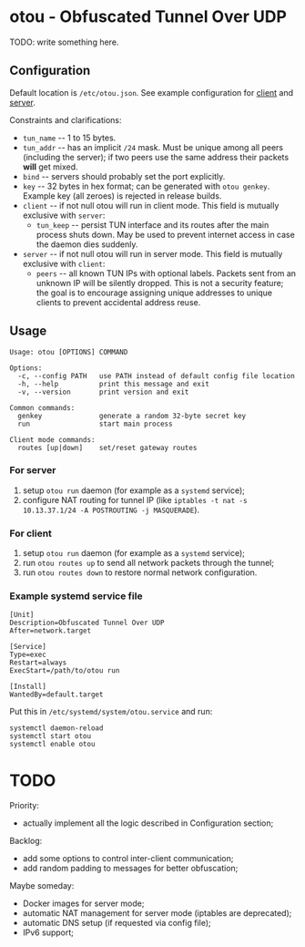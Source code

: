 # otou - Obfuscated Tunnel Over UDP

TODO: write something here.

## Configuration

Default location is `/etc/otou.json`.
See example configuration for [client](src/config_client_example.json) and [server](src/config_server_example.json).

Constraints and clarifications:

* `tun_name` -- 1 to 15 bytes.
* `tun_addr` -- has an implicit `/24` mask. Must be unique among all peers (including the server);
  if two peers use the same address their packets **will** get mixed.
* `bind` -- servers should probably set the port explicitly.
* `key` -- 32 bytes in hex format; can be generated with `otou genkey`.
  Example key (all zeroes) is rejected in release builds.
* `client` -- if not null otou will run in client mode. This field is mutually exclusive with `server`:
  * `tun_keep` -- persist TUN interface and its routes after the main process shuts down.
    May be used to prevent internet access in case the daemon dies suddenly.
* `server` -- if not null otou will run in server mode. This field is mutually exclusive with `client`:
  * `peers` -- all known TUN IPs with optional labels.
    Packets sent from an unknown IP will be silently dropped. This is not a security feature;
    the goal is to encourage assigning unique addresses to unique clients to prevent accidental address reuse.

## Usage

```
Usage: otou [OPTIONS] COMMAND

Options:
  -c, --config PATH   use PATH instead of default config file location
  -h, --help          print this message and exit
  -v, --version       print version and exit

Common commands:
  genkey              generate a random 32-byte secret key
  run                 start main process

Client mode commands:
  routes [up|down]    set/reset gateway routes
```

### For server

1. setup `otou run` daemon (for example as a `systemd` service);
2. configure NAT routing for tunnel IP (like `iptables -t nat -s 10.13.37.1/24 -A POSTROUTING -j MASQUERADE`).

### For client

1. setup `otou run` daemon (for example as a `systemd` service);
2. run `otou routes up` to send all network packets through the tunnel;
3. run `otou routes down` to restore normal network configuration.

### Example systemd service file

```
[Unit]
Description=Obfuscated Tunnel Over UDP
After=network.target

[Service]
Type=exec
Restart=always
ExecStart=/path/to/otou run

[Install]
WantedBy=default.target
```

Put this in  `/etc/systemd/system/otou.service` and run:

```
systemctl daemon-reload
systemctl start otou
systemctl enable otou
```

# TODO

Priority:

* actually implement all the logic described in Configuration section;

Backlog:

* add some options to control inter-client communication;
* add random padding to messages for better obfuscation;

Maybe someday:

* Docker images for server mode;
* automatic NAT management for server mode (iptables are deprecated);
* automatic DNS setup (if requested via config file);
* IPv6 support;
